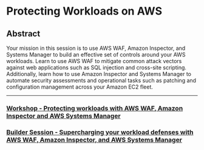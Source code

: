 # Protecting Workloads on AWS

## Abstract
Your mission in this session is to use AWS WAF, Amazon Inspector, and Systems Manager to build an effective set of controls around your AWS workloads. Learn to use AWS WAF to mitigate common attack vectors against web applications such as SQL injection and cross-site scripting. Additionally, learn how to use Amazon Inspector and Systems Manager to automate security assessments and operational tasks such as patching and configuration management across your Amazon EC2 fleet.

---

### [Workshop - Protecting workloads with AWS WAF, Amazon Inspector and AWS Systems Manager](./workshop/getting-started.md)

### [Builder Session - Supercharging your workload defenses with AWS WAF, Amazon Inspector, and AWS Systems Manager](./builder-session/getting-started.md)

